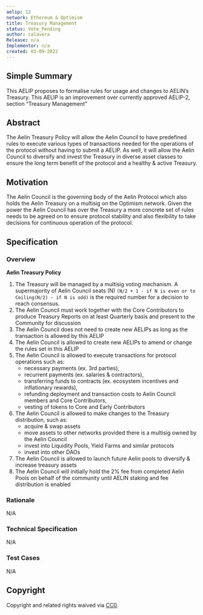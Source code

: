 ```yaml
---
aelip: 12
network: Ethereum & Optimism
title: Treasury Management
status: Vote_Pending
author: calavera
Release: n/a
Implementor: n/a
created: 03-09-2022
---
```


## Simple Summary

<!--"If you can't explain it simply, you don't understand it well enough." Simply describe the outcome the proposed changes intends to achieve. This should be non-technical and accessible to a casual community member.-->

This AELIP proposes to formalise rules for usage and changes to AELIN’s Treasury. This AELIP is an improvement over currently approved AELIP-2, section “Treasury Management”

## Abstract

<!--A short (~200 word) description of the proposed change, the abstract should clearly describe the proposed change. This is what *will* be done if the AELIP is implemented, not *why* it should be done or *how* it will be done. If the AELIP proposes deploying a new contract, write, "we propose to deploy a new contract that will do x".-->

The Aelin Treasury Policy will allow the Aelin Council to have predefined rules to execute various types of transactions needed for the operations of the protocol without having to submit a AELIP.
As well, it will allow the Aelin Council to diversify and invest the Treasury in diverse asset classes to ensure the long term benefit of the protocol and a healthy & active Treasury.

## Motivation

<!--This is the problem statement. This is the *why* of the AELIP. It should clearly explain *why* the current state of the protocol is inadequate.  It is critical that you explain *why* the change is needed, if the AELIP proposes changing how something is calculated, you must address *why* the current calculation is inaccurate or wrong. This is not the place to describe how the AELIP will address the issue!-->

The Aelin Council is the governing body of the Aelin Protocol which also holds the Aelin Treasury on a multisig on the Optimism network. Given the power the Aelin Council has over the Treasury a more concrete set of rules needs to be agreed on to ensure protocol stability and also flexibility to take decisions for continuous operation of the protocol.

## Specification

<!--The specification should describe the syntax and semantics of any new feature, there are five sections
1. Overview
2. Rationale
3. Technical Specification
4. Test Cases
5. Configurable Values
-->

### Overview

<!--This is a high-level overview of *how* the AELIP will solve the problem. The overview should clearly describe how the new feature will be implemented.-->

**Aelin Treasury Policy**

1. The Treasury will be managed by a multisig voting mechanism. A supermajority of Aelin Council seats (N) `(N/2 + 1 - if N is even or to Ceiling(N/2) - if N is odd)` is the required number for a decision to reach consensus.
2. The Aelin Council must work together with the Core Contributors to produce Treasury Reports on at least Quarterly basis and present to the Community for discussion
3. The Aelin Council does not need to create new AELIPs as long as the transaction is allowed by this AELIP
4. The Aelin Council is allowed to create new AELIPs to amend or change the rules set in this AELIP
5. The Aelin Council is allowed to execute transactions for protocol operations such as:
   - necessary payments (ex. 3rd parties),
   - recurrent payments (ex. salaries & contractors),
   - transferring funds to contracts (ex. ecosystem incentives and inflationary rewards),
   - refunding deployment and transaction costs to Aelin Council members and Core Contributors,
   - vesting of tokens to Core and Early Contributors
6. The Aelin Council is allowed to make changes to the Treasury distribution, such as:
   - acquire & swap assets
   - move assets to other networks provided there is a multisig owned by the Aelin Council
   - invest into Liquidity Pools, Yield Farms and similar protocols
   - invest into other DAOs
7. The Aelin Council is allowed to launch future Aelin pools to diversify & increase treasury assets
8. The Aelin Council will initially hold the 2% fee from completed Aelin Pools on behalf of the community until AELIN staking and fee distribution is enabled

### Rationale

<!--This is where you explain the reasoning behind how you propose to solve the problem. Why did you propose to implement the change in this way, what were the considerations and trade-offs. The rationale fleshes out what motivated the design and why particular design decisions were made. It should describe alternate designs that were considered and related work. The rationale may also provide evidence of consensus within the community, and should discuss important objections or concerns raised during discussion.-->

N/A

### Technical Specification

<!--The technical specification should outline the public API of the changes proposed. That is, changes to any of the interfaces Synthetix currently exposes or the creations of new ones.-->

N/A

### Test Cases

<!--Test cases for an implementation are mandatory for AELIPs but can be included with the implementation..-->

N/A

## Copyright

Copyright and related rights waived via [CC0](https://creativecommons.org/publicdomain/zero/1.0/).
